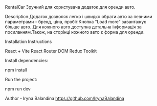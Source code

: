RentalCar
Зручний для користувача додаток для оренди авто. 

Description
Додаток дозволяє легко і швидко  обрати авто за певними параметрами - бренд, ціна, пробіг.Кнопка "Load more" завантажує більше авто. Для кожного авто доступна детальна інформація за посиланням.Також, на сторінці кожного авто є форма для оренди. 



Installation Instructions

React + Vite
React Router DOM 
Redux Toolkit 

Install dependencies:

npm install

Run the project:

npm run dev



Author - Iryna Balandina  https://github.com/IrynaBalandina